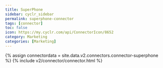 ```yaml
---
title: SuperPhone
sidebar: cyclr_sidebar
permalink: superphone-connector
tags: [connector]
toc: false
icon: https://my.cyclr.com/api/ConnectorIcon/8652
category: Marketing
categories: [Marketing]
---
```

{% assign connectordata = site.data.v2.connectors.connector-superphone %}
{% include v2/connector/connector.html %}	